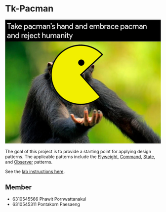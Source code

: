 # Tk-Pacman

![pacman](pacman.jpg)

The goal of this project is to provide a starting point for applying design patterns.  The applicable patterns include the [Flyweight](https://gameprogrammingpatterns.com/flyweight.html), [Command](https://gameprogrammingpatterns.com/command.html), [State](https://gameprogrammingpatterns.com/state.html), and [Observer](https://gameprogrammingpatterns.com/observer.html) patterns.

See the [lab instructions here](https://theory.cpe.ku.ac.th/wiki/index.php/Prg2/pacman_(applying_design_patterns)).

## Member

- 6310545566 Phawit Pornwattanakul
- 6310545311 Pontakorn Paesaeng
